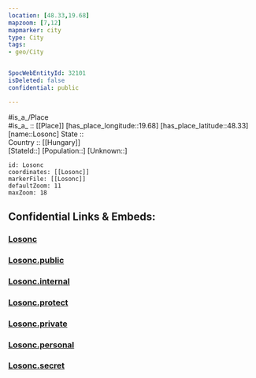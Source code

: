 ```yaml
---
location: [48.33,19.68] 
mapzoom: [7,12] 
mapmarker: city 
type: City
tags:
- geo/City


SpocWebEntityId: 32101
isDeleted: false
confidential: public

---
```

#is_a_/Place  
#is_a_ :: [[Place]] 
[has_place_longitude::19.68] 
[has_place_latitude::48.33] 
[name::Losonc] 
State ::  
Country :: [[Hungary]]  
[StateId::] 
[Population::] 
[Unknown::] 


```leaflet
id: Losonc
coordinates: [[Losonc]] 
markerFile: [[Losonc]] 
defaultZoom: 11 
maxZoom: 18
```


## Confidential Links & Embeds: 

### [Losonc](/_Standards/Earth/Continent/Europe/Europe~Central/Slovakia/Regions~Slovakia/Banskobystrický/City/Losonc.md) 

### [Losonc.public](/_public/Earth/Continent/Europe/Europe~Central/Slovakia/Regions~Slovakia/Banskobystrický/City/Losonc.public.md) 

### [Losonc.internal](/_internal/Earth/Continent/Europe/Europe~Central/Slovakia/Regions~Slovakia/Banskobystrický/City/Losonc.internal.md) 

### [Losonc.protect](/_protect/Earth/Continent/Europe/Europe~Central/Slovakia/Regions~Slovakia/Banskobystrický/City/Losonc.protect.md) 

### [Losonc.private](/_private/Earth/Continent/Europe/Europe~Central/Slovakia/Regions~Slovakia/Banskobystrický/City/Losonc.private.md) 

### [Losonc.personal](/_personal/Earth/Continent/Europe/Europe~Central/Slovakia/Regions~Slovakia/Banskobystrický/City/Losonc.personal.md) 

### [Losonc.secret](/_secret/Earth/Continent/Europe/Europe~Central/Slovakia/Regions~Slovakia/Banskobystrický/City/Losonc.secret.md)

